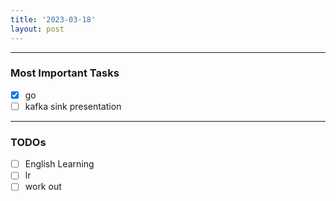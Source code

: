 ```yaml
---
title: '2023-03-18'
layout: post
---
```


---

### Most Important Tasks

- [x] go
- [ ] kafka sink presentation

---

### TODOs

- [ ] English Learning
- [ ] lr
- [ ] work out
